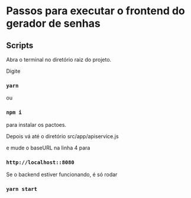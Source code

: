 # Passos para executar o frontend do gerador de senhas


## Scripts

Abra o terminal no diretório raiz do projeto.

Digite 
### `yarn `

ou
### `npm i `

para instalar os pactoes.

Depois vá até o diretório src/app/apiservice.js

e mude o baseURL na linha 4 para

### ` http://localhost::8080 `


Se o backend estiver funcionando, é só rodar

### `yarn start `

